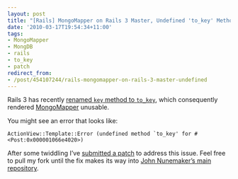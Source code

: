 ```yaml
---
layout: post
title: "[Rails] MongoMapper on Rails 3 Master, Undefined 'to_key' Method"
date: '2010-03-17T19:54:34+11:00'
tags:
- MongoMapper
- MongDB
- rails
- to_key
- patch
redirect_from:
- /post/454107244/rails-mongomapper-on-rails-3-master-undefined
---
```

Rails 3 has recently [renamed `key` method to `to_key`](http://github.com/rails/rails/commit/f81c6bc0404ba2a03eed0ec6c08bbac45661305f), which consequently rendered [MongoMapper](http://github.com/jnunemaker/mongomapper) unusable.

You might see an error that looks like:

```
ActionView::Template::Error (undefined method `to_key' for #<Post:0x000001066e4020>)
```

After some twiddling I’ve [submitted a patch](http://github.com/fredwu/mongomapper/commit/6e5e531312ef98c30e33286a1f80dd000468ed07) to address this issue. Feel free to pull my fork until the fix makes its way into [John Nunemaker’s main repository](http://github.com/jnunemaker/mongomapper).

